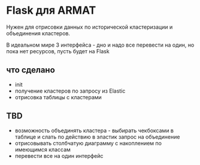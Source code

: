 # Flask для ARMAT

Нужен для отрисовки данных по исторической кластеризации и объединения кластеров. 

В идеальном мире 3 интерфейса - дно и надо все перевести на один, но пока нет ресурсов, пусть будет на Flask

## что сделано
	
* init
* получение кластеров по запросу из Elastic
* отрисовка таблицы с кластерами

## TBD

* возможность объединять кластера - выбирать чекбоксами в таблице и слать по действию в эластик запрос на объединение
* отрисовывать столбчатую диаграмму с накоплением по имеющимся классам
* перевести все на один интерфейс
  